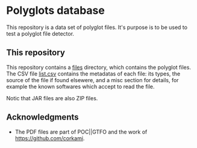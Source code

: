 # Polyglots database

This repository is a data set of polyglot files.
It's purpose is to be used to test a polyglot file detector.

## This repository

This repository contains a [files](files) directory, which contains the polyglot files.
The CSV file [list.csv](list.csv) contains the metadatas of each file: its types, the source of the file if found elsewere, and a misc section for details, for example the known softwares which accept to read the file.

Notic that JAR files are also ZIP files.

## Acknowledgments

- The PDF files are part of  POC||GTFO and the work of https://github.com/corkami.
